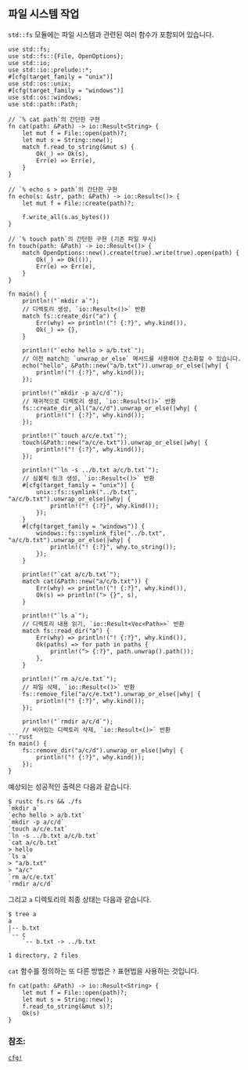 ## 파일 시스템 작업

`std::fs` 모듈에는 파일 시스템과 관련된 여러 함수가 포함되어 있습니다.

```rust,ignore
use std::fs;
use std::fs::{File, OpenOptions};
use std::io;
use std::io::prelude::*;
#[cfg(target_family = "unix")]
use std::os::unix;
#[cfg(target_family = "windows")]
use std::os::windows;
use std::path::Path;

// `% cat path`의 간단한 구현
fn cat(path: &Path) -> io::Result<String> {
    let mut f = File::open(path)?;
    let mut s = String::new();
    match f.read_to_string(&mut s) {
        Ok(_) => Ok(s),
        Err(e) => Err(e),
    }
}

// `% echo s > path`의 간단한 구현
fn echo(s: &str, path: &Path) -> io::Result<()> {
    let mut f = File::create(path)?;

    f.write_all(s.as_bytes())
}

// `% touch path`의 간단한 구현 (기존 파일 무시)
fn touch(path: &Path) -> io::Result<()> {
    match OpenOptions::new().create(true).write(true).open(path) {
        Ok(_) => Ok(()),
        Err(e) => Err(e),
    }
}

fn main() {
    println!("`mkdir a`");
    // 디렉토리 생성, `io::Result<()>` 반환
    match fs::create_dir("a") {
        Err(why) => println!("! {:?}", why.kind()),
        Ok(_) => {},
    }

    println!("`echo hello > a/b.txt`");
    // 이전 match는 `unwrap_or_else` 메서드를 사용하여 간소화할 수 있습니다.
    echo("hello", &Path::new("a/b.txt")).unwrap_or_else(|why| {
        println!("! {:?}", why.kind());
    });

    println!("`mkdir -p a/c/d`");
    // 재귀적으로 디렉토리 생성, `io::Result<()>` 반환
    fs::create_dir_all("a/c/d").unwrap_or_else(|why| {
        println!("! {:?}", why.kind());
    });

    println!("`touch a/c/e.txt`");
    touch(&Path::new("a/c/e.txt")).unwrap_or_else(|why| {
        println!("! {:?}", why.kind());
    });

    println!("`ln -s ../b.txt a/c/b.txt`");
    // 심볼릭 링크 생성, `io::Result<()>` 반환
    #[cfg(target_family = "unix")] {
        unix::fs::symlink("../b.txt", "a/c/b.txt").unwrap_or_else(|why| {
            println!("! {:?}", why.kind());
        });
    }
    #[cfg(target_family = "windows")] {
        windows::fs::symlink_file("../b.txt", "a/c/b.txt").unwrap_or_else(|why| {
            println!("! {:?}", why.to_string());
        });
    }

    println!("`cat a/c/b.txt`");
    match cat(&Path::new("a/c/b.txt")) {
        Err(why) => println!("! {:?}", why.kind()),
        Ok(s) => println!("> {}", s),
    }

    println!("`ls a`");
    // 디렉토리 내용 읽기, `io::Result<Vec<Path>>` 반환
    match fs::read_dir("a") {
        Err(why) => println!("! {:?}", why.kind()),
        Ok(paths) => for path in paths {
            println!("> {:?}", path.unwrap().path());
        },
    }

    println!("`rm a/c/e.txt`");
    // 파일 삭제, `io::Result<()>` 반환
    fs::remove_file("a/c/e.txt").unwrap_or_else(|why| {
        println!("! {:?}", why.kind());
    });

    println!("`rmdir a/c/d`");
    // 비어있는 디렉토리 삭제, `io::Result<()>` 반환
```rust
fn main() {
    fs::remove_dir("a/c/d").unwrap_or_else(|why| {
        println!("! {:?}", why.kind());
    });
}

```

예상되는 성공적인 출력은 다음과 같습니다.

```shell
$ rustc fs.rs && ./fs
`mkdir a`
`echo hello > a/b.txt`
`mkdir -p a/c/d`
`touch a/c/e.txt`
`ln -s ../b.txt a/c/b.txt`
`cat a/c/b.txt`
> hello
`ls a`
> "a/b.txt"
> "a/c"
`rm a/c/e.txt`
`rmdir a/c/d`
```

그리고 `a` 디렉토리의 최종 상태는 다음과 같습니다.

```shell
$ tree a
a
|-- b.txt
`-- c
    `-- b.txt -> ../b.txt

1 directory, 2 files
```

`cat` 함수를 정의하는 또 다른 방법은 `?` 표현법을 사용하는 것입니다.

```rust,ignore
fn cat(path: &Path) -> io::Result<String> {
    let mut f = File::open(path)?;
    let mut s = String::new();
    f.read_to_string(&mut s)?;
    Ok(s)
}
```

### 참조:

[`cfg!`][cfg]

[cfg]: ../attribute/cfg.md
